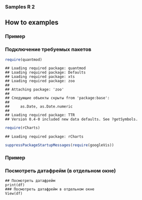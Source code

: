 ### Samples R 2

## How to examples

### Пример
### Подключение требуемых пакетов

```r
require(quantmod)
```

```
## Loading required package: quantmod
## Loading required package: Defaults
## Loading required package: xts
## Loading required package: zoo
## 
## Attaching package: 'zoo'
## 
## Следующие объекты скрыты from 'package:base':
## 
##     as.Date, as.Date.numeric
## 
## Loading required package: TTR
## Version 0.4-0 included new data defaults. See ?getSymbols.
```

```r
require(rCharts)
```

```
## Loading required package: rCharts
```

```r
suppressPackageStartupMessages(require(googleVis))
```


### Пример
### Посмотреть датафрейм (в отдельном окне)
```
## Посмотреть датафрейм
print(df)
### Посмотреть датафрейм в отдельном окне
View(df)
```
